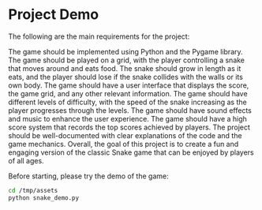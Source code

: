 # Project Demo

The following are the main requirements for the project:

The game should be implemented using Python and the Pygame library.
The game should be played on a grid, with the player controlling a snake that moves around and eats food.
The snake should grow in length as it eats, and the player should lose if the snake collides with the walls or its own body.
The game should have a user interface that displays the score, the game grid, and any other relevant information.
The game should have different levels of difficulty, with the speed of the snake increasing as the player progresses through the levels.
The game should have sound effects and music to enhance the user experience.
The game should have a high score system that records the top scores achieved by players.
The project should be well-documented with clear explanations of the code and the game mechanics.
Overall, the goal of this project is to create a fun and engaging version of the classic Snake game that can be enjoyed by players of all ages.

Before starting, please try the demo of the game:

```bash
cd /tmp/assets 
python snake_demo.py
```
